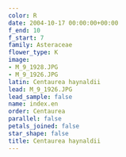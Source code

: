 ```yaml
---
color: R
date: 2004-10-17 00:00:00+00:00
f_end: 10
f_start: 7
family: Asteraceae
flower_type: K
image:
- M_9_1928.JPG
- M_9_1926.JPG
latin: Centaurea haynaldii
lead: M_9_1926.JPG
lead_sample: false
name: index.en
order: Centaurea
parallel: false
petals_joined: false
star_shape: false
title: Centaurea haynaldii
---
```

